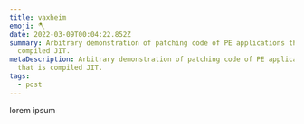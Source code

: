 ```yaml
---
title: vaxheim
emoji: 🪓
date: 2022-03-09T00:04:22.852Z
summary: Arbitrary demonstration of patching code of PE applications that is
  compiled JIT.
metaDescription: Arbitrary demonstration of patching code of PE applications
  that is compiled JIT.
tags:
  - post
---
```

lorem ipsum